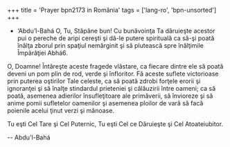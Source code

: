 +++
title = 'Prayer bpn2173 in România'
tags = ['lang-ro', 'bpn-unsorted']
+++
- ‘Abdu’l-Bahá
O, Tu, Stăpâne bun! Cu bunăvoinţa Ta dăruieşte acestor pui o pereche de aripi cereşti şi dă-le putere spirituală ca să-şi poată înălţa zborul prin spaţiul nemărginit şi să plutească spre înălţimile Împărăţiei Abhá6.

O, Doamne! Întăreşte aceste fragede vlăstare, ca fiecare dintre ele să poată deveni un pom plin de rod, verde şi înfloritor. Fă aceste suflete victorioase prin puterea oştirilor Tale celeste, ca să poată zdrobi forţele erorii şi ignoranţei şi să înalţe stindardul prieteniei şi călăuzirii între oameni; ca să poată, asemenea adierilor însufleţitoare ale primăverii, să învioreze şi să anime pomii sufletelor oamenilor şi asemenea ploilor de vară să facă poienile acelui ţinut verzi şi mănoase.

Tu eşti Cel Tare şi Cel Puternic, Tu eşti Cel ce Dăruieşte şi Cel Atoateiubitor.

-- Abdu'l-Bahá
